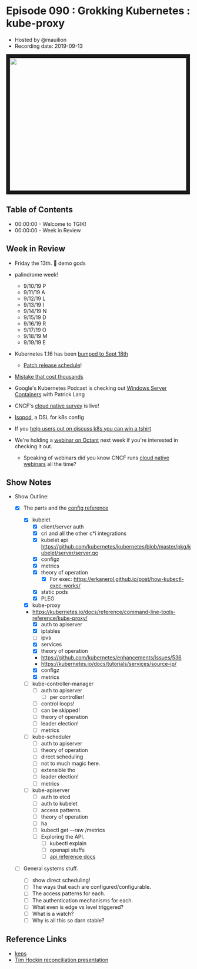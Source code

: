 # Episode 090 : Grokking Kubernetes : kube-proxy

- Hosted by @mauilion
- Recording date: 2019-09-13

<!--- Thumbnailed embed of the video, n8Xo_ghCIOSY is the video id from the youtube url --->

<a href="https://www.youtube.com/watch?v=wEyLsEaomfA
" target="_blank"><img src="http://img.youtube.com/vi/wEyLsEaomfA/hqdefault.jpg" width="480" height="360" border="10" /></a>

## Table of Contents

- 00:00:00 - Welcome to TGIK!
- 00:00:00 - Week in Review

## Week in Review

- Friday the 13th. :pray: demo gods

- palindrome week!
    - 9/10/19 P
    - 9/11/19 A
    - 9/12/19 L
    - 9/13/19 I
    - 9/14/19 N
    - 9/15/19 D
    - 9/16/19 R
    - 9/17/19 O
    - 9/18/19 M
    - 9/19/19 E

- Kubernetes 1.16 has been [bumped to Sept 18th](https://groups.google.com/forum/#!topic/kubernetes-dev/06N2zsOT_YY/discussion)
    - [Patch release schedule](https://github.com/kubernetes/sig-release/blob/master/releases/patch-releases.md)!

- [Mistake that cost thousands](https://medium.com/@gajus/mistake-that-cost-thousands-kubernetes-gke-2212ea663e1f)

- Google's Kubernetes Podcast is checking out [Windows Server Containers](https://kubernetespodcast.com/episode/070-windows-server-containers/) with Patrick Lang

- CNCF's [cloud native survey](https://www.surveymonkey.com/r/cloudnativesurvey2019) is live!

- [Isopod](https://medium.com/cruise/isopod-5ad7c565d350), a DSL for k8s config

- If you [help users out on discuss k8s you can win a tshirt](https://discuss.kubernetes.io/t/help-someone-out-here-win-some-prizes/7877/)

- We're holding a [webinar on Octant](https://vmware.zoom.us/webinar/register/WN_PCRyynG_RRGE__ljwS7U8Q) next week if you're interested in checking it out.
    - Speaking of webinars did you know CNCF runs [cloud native webinars](https://www.cncf.io/webinars/) all the time?


## Show Notes
- Show Outline:
    - [x] The parts and the [config reference](https://kubernetes.io/docs/reference/#config-reference)
        
        - [x] kubelet
            - [x] client/server auth
            - [x] cri and all the other c\*i integrations
            - [x] kubelet api https://github.com/kubernetes/kubernetes/blob/master/pkg/kubelet/server/server.go
            - [x] configz
            - [x] metrics
            - [x] theory of operation
                - [x] For exec: https://erkanerol.github.io/post/how-kubectl-exec-works/
            - [x] static pods
            - [x] PLEG
              
        - [x] kube-proxy
        - https://kubernetes.io/docs/reference/command-line-tools-reference/kube-proxy/
            - [x] auth to apiserver
            - [x] iptables
            - [ ] ipvs
            - [x] services
            - [x] theory of operation
            - https://github.com/kubernetes/enhancements/issues/536
            - https://kubernetes.io/docs/tutorials/services/source-ip/
            - [x] configz
            - [x] metrics
        
        - [ ] kube-controller-manager
            - [ ] auth to apiserver
                - [ ] per controller!
            - [ ] control loops!
            - [ ] can be skipped!
            - [ ] theory of operation
            - [ ] leader election!
            - [ ] metrics
        
        - [ ] kube-scheduler
            - [ ] auth to apiserver
            - [ ] theory of operation
            - [ ] direct scheduling
            - [ ] not to much magic here.
            - [ ] extensible tho
            - [ ] leader election!
            - [ ] metrics
    
        - [ ] kube-apiserver
            - [ ] auth to etcd
            - [ ] auth to kubelet
            - [ ] access patterns.
            - [ ] theory of operation
            - [ ] ha
            - [ ] kubectl get --raw /metrics
            - [ ] Exploring the API.
                - [ ] kubectl explain
                - [ ] openapi stuffs
                - [ ] [api reference docs](https://kubernetes.io/docs/reference/using-api/api-concepts)
        
    - [ ] General systems stuff.
        - [ ] show direct scheduling!
        - [ ] The ways that each are configured/configurable.
        - [ ] The access patterns for each.
        - [ ] The authentication mechanisms for each.
        - [ ] What even is edge vs level triggered?
        - [ ] What is a watch?
        - [ ] Why is all this so darn stable?

## Reference Links
- [keps](https://github.com/kubernetes/enhancements)
- [Tim Hockin reconciliation presentation](https://speakerdeck.com/thockin/kubernetes-what-is-reconciliation)
